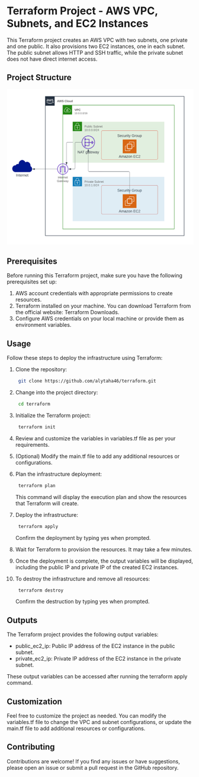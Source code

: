 # Terraform Project - AWS VPC, Subnets, and EC2 Instances

This Terraform project creates an AWS VPC with two subnets, one private and one public. It also provisions two EC2 instances, one in each subnet. The public subnet allows HTTP and SSH traffic, while the private subnet does not have direct internet access.

## Project Structure

![Image Description](./aws_structure.png)

## Prerequisites

Before running this Terraform project, make sure you have the following prerequisites set up:

1. AWS account credentials with appropriate permissions to create resources.
2. Terraform installed on your machine. You can download Terraform from the official website: Terraform Downloads.
3. Configure AWS credentials on your local machine or provide them as environment variables.

## Usage

Follow these steps to deploy the infrastructure using Terraform:

1. Clone the repository:

    ```bash
     git clone https://github.com/alytaha46/terraform.git
    ```

2. Change into the project directory:

    ```bash
     cd terraform
    ```

3. Initialize the Terraform project:

    ```bash
     terraform init
    ```

4. Review and customize the variables in variables.tf file as per your requirements.

5. (Optional) Modify the main.tf file to add any additional resources or configurations.

6. Plan the infrastructure deployment:

    ```bash
     terraform plan
    ```
    This command will display the execution plan and show the resources that Terraform will create.

7. Deploy the infrastructure:

    ```bash
     terraform apply
    ```

    Confirm the deployment by typing yes when prompted.

8. Wait for Terraform to provision the resources. It may take a few minutes.

9. Once the deployment is complete, the output variables will be displayed, including the public IP and private IP of the created EC2 instances.

10. To destroy the infrastructure and remove all resources:

    ```bash
     terraform destroy
    ```

    Confirm the destruction by typing yes when prompted.

## Outputs

The Terraform project provides the following output variables:

* public_ec2_ip: Public IP address of the EC2 instance in the public subnet.
* private_ec2_ip: Private IP address of the EC2 instance in the private subnet.

These output variables can be accessed after running the terraform apply command.

## Customization

Feel free to customize the project as needed. You can modify the variables.tf file to change the VPC and subnet configurations, or update the main.tf file to add additional resources or configurations.

## Contributing

Contributions are welcome! If you find any issues or have suggestions, please open an issue or submit a pull request in the GitHub repository.

